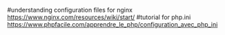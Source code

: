 #understanding configuration files for nginx
https://www.nginx.com/resources/wiki/start/
#tutorial for php.ini
https://www.phpfacile.com/apprendre_le_php/configuration_avec_php_ini
